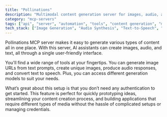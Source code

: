 ```yaml
---
title: "Pollinations"
description: "Multimodal content generation server for images, audio, and text without authentication requirements."
category: "mcp-servers"
tags: ["api", "server", "automation", "tools", "content generation", "multimodal"]
tech_stack: ["Image Generation", "Audio Synthesis", "Text-to-Speech", "Multimodal AI", "Content Creation", "AI Assistants"]
---
```


Pollinations MCP server makes it easy to generate various types of content all in one place. With this server, AI assistants can create images, audio, and text, all through a single user-friendly interface.

You'll find a wide range of tools at your fingertips. You can generate image URLs from text prompts, create unique images, produce audio responses, and convert text to speech. Plus, you can access different generation models to suit your needs.

What’s great about this setup is that you don’t need any authentication to get started. This feature is perfect for quickly prototyping ideas, streamlining your content creation process, and building applications that require different types of media without the hassle of complicated setups or managing credentials.